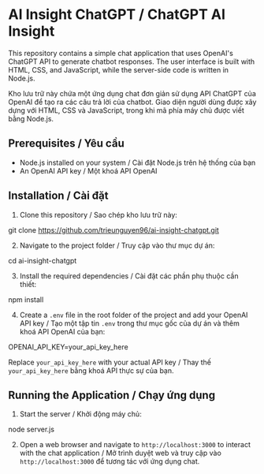 # AI Insight ChatGPT / ChatGPT AI Insight

This repository contains a simple chat application that uses OpenAI's ChatGPT API to generate chatbot responses. The user interface is built with HTML, CSS, and JavaScript, while the server-side code is written in Node.js.

Kho lưu trữ này chứa một ứng dụng chat đơn giản sử dụng API ChatGPT của OpenAI để tạo ra các câu trả lời của chatbot. Giao diện người dùng được xây dựng với HTML, CSS và JavaScript, trong khi mã phía máy chủ được viết bằng Node.js.

## Prerequisites / Yêu cầu

- Node.js installed on your system / Cài đặt Node.js trên hệ thống của bạn
- An OpenAI API key / Một khoá API OpenAI

## Installation / Cài đặt

1. Clone this repository / Sao chép kho lưu trữ này:

git clone https://github.com/trieunguyen96/ai-insight-chatgpt.git

2. Navigate to the project folder / Truy cập vào thư mục dự án:

cd ai-insight-chatgpt

3. Install the required dependencies / Cài đặt các phần phụ thuộc cần thiết:

npm install


4. Create a `.env` file in the root folder of the project and add your OpenAI API key / Tạo một tập tin `.env` trong thư mục gốc của dự án và thêm khoá API OpenAI của bạn:

OPENAI_API_KEY=your_api_key_here


Replace `your_api_key_here` with your actual API key / Thay thế `your_api_key_here` bằng khoá API thực sự của bạn.

## Running the Application / Chạy ứng dụng

1. Start the server / Khởi động máy chủ:

node server.js


2. Open a web browser and navigate to `http://localhost:3000` to interact with the chat application / Mở trình duyệt web và truy cập vào `http://localhost:3000` để tương tác với ứng dụng chat.